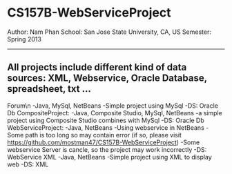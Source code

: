 CS157B-WebServiceProject
========================
Author: Nam Phan 
School: San Jose State University, CA, US 
Semester: Spring 2013

------------------------
All projects include different kind of data sources: XML, Webservice, Oracle Database, spreadsheet, txt ...
------------------------
Forum\n
  -Java, MySql, NetBeans
  -Simple project using MySql
  -DS: Oracle Db
CompositeProject: 
  -Java, Composite Studio, MySql, NetBeans
  -a simple project using Composite Studio combines with MySql
  -DS: Oracle Db
WebServiceProject:
  -Java, NetBeans
  -Using webservice in NetBeans
  -Some path is too long so may contain error (if so, please visit https://github.com/mostman47/CS157B-WebServiceProject)
  -Some webservice Server is cancle, so the project may work incorrectly
  -DS: WebService
XML
  -Java, NetBeans
  -Simple project using XML to display web
  -DS: XML
